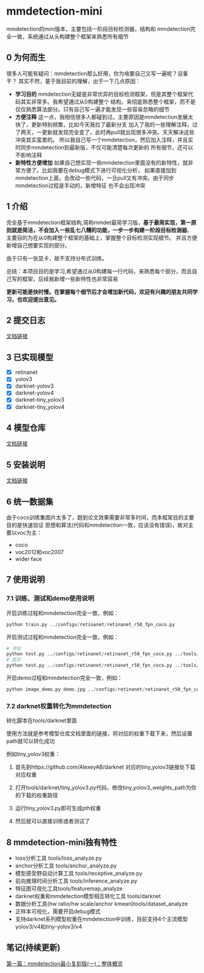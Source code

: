 # mmdetection-mini
mmdetection的mini版本，主要包括一阶段目标检测器，结构和
mmdetection完全一致，系统通过从头构建整个框架来熟悉所有细节

## 0 为何而生
很多人可能有疑问：mmdetection那么好用，你为啥要自己又写一遍呢？没事干？
其实不然，基于我目前的理解，出于一下几点原因：

- **学习目的**
mmdetection无疑是非常优异的目标检测框架，但是其整个框架代码其实非常多。我希望通过从0构建整个
结构，来彻底熟悉整个框架，而不是仅仅熟悉算法部分。只有自己写一遍才能发现一些容易忽略的细节
- **方便注释**
这一点，我相信很多人都碰到过。主要原因是mmdetection发展太快了，更新特别频繁，比如今天我拉了最新分支
加入了我的一些理解注释，过了两天，一更新就发现完全变了，此时再pull就出现很多冲突。天天解决这些冲突其实蛮累的。
所以我自己写一个mmdetection，然后加入注释，并且实时同步mmdetection到最新版，不仅可能清楚每次更新的
所有细节，还可以不影响注释
- **新特性方便增加**
如果自己想实现一些mmdetection里面没有的新特性，就非常方便了。比如我要在debug模式下进行可视化分析，
如果直接加到mmdetection上面，会改动一些代码，一旦pull又有冲突。由于同步mmdetection过程是手动的，新增特征
也不会出现冲突

## 1 介绍

完全基于mmdetection框架结构,简称mmdet最简学习版，**基于最简实现，第一原则就是简洁，不会加入一些乱七八糟的功能，一步一步构建一阶段目标检测器**。
主要目的为在从0构建整个框架的基础上，掌握整个目标检测实现细节。 并且方便新增自己想要实现的部分。

由于只有一张显卡，故不支持分布式训练。

总结：本项目目的是学习,希望通过从0构建每一行代码，来熟悉每个部分，而且自己写的框架，后续我新增一些新特性也非常容易

**更新可能是快时慢。在掌握每个细节后才会增加新代码，欢迎有兴趣的朋友共同学习，也欢迎提出意见。**

## 2 提交日志
[文档链接](./docs/changelog.md)

## 3 已实现模型
- [x] retinanet
- [x] yolov3
- [x] darknet-yolov3
- [x] darknet-yolov4
- [x] darknet-tiny_yolov3
- [x] darknet-tiny_yolov4

## 4 模型仓库
[文档链接](./docs/model_zoo.md)


## 5 安装说明
[文档链接](./docs/install.md)


## 6 统一数据集
   由于coco训练集图片太多了，跑到论文效果需要非常多时间，而本框架目的主要目的是快速验证
思想和算法(代码和mmdetection一致，应该没有错误)，故对主要以voc为主：
- coco
- voc2012和voc2007
- wider face


## 7 使用说明
### 7.1 训练、测试和demo使用说明

开启训练过程和mmdetection完全一致，例如：

```python
python train.py ../configs/retinanet/retinanet_r50_fpn_coco.py
```

开启测试过程和mmdetection完全一致，例如：

```python
# 评估   
python test.py ../configs/retinanet/retinanet_r50_fpn_coco.py ../tools/work_dirs/retinanet_r50_fpn_coco/latest.pth --eval bbox
# 显示
python test.py ../configs/retinanet/retinanet_r50_fpn_coco.py ../tools/work_dirs/retinanet_r50_fpn_coco/latest.pth --show
```

开启demo过程和mmdetection完全一致，例如：

```python
python image_demo.py demo.jpg ../configs/retinanet/retinanet_r50_fpn_coco.py ../tools/work_dirs/retinanet_r50_fpn_coco/latest.pth
```

### 7.2 darknet权重转化为mmdetection

转化脚本在tools/darknet里面

使用方法就是参考模型仓库文档里面的链接，将对应的权重下载下来，然后设置path就可以转化成功

例如tiny_yolov3权重：

1. 首先到https://github.com/AlexeyAB/darknet 对应的tiny_yolov3链接处下载对应权重

2. 打开tools/darknet/tiny_yolov3.py代码，修改tiny_yolov3_weights_path为你的下载的权重路径

3. 运行tiny_yolov3.py即可生成pth权重

4. 然后就可以直接训练或者测试了

   

## 8 mmdetection-mini独有特性

- loss分析工具 tools/loss_analyze.py
- anchor分析工具 tools/anchor_analyze.py
- 模型感受野自动计算工具 tools/receptive_analyze.py
- 前向推理时间分析工具 tools/inference_analyze.py
- 特征图可视化工具tools/featuremap_analyze
- darknet权重和mmdetection模型相互转化工具 tools/darknet
- 数据分析工具(hw ratio/hw scale/anchor kmean)tools/dataset_analyze
- 正样本可视化，需要开启debug模式
- 支持darknet系列模型权重在mmdetection中训练，目前支持4个主流模型yolov3/v4和tiny-yolov3/v4


## 笔记(持续更新)

[第一篇：mmdetection最小复刻版(一)：整体概览](https://www.zybuluo.com/huanghaian/note/1742545)